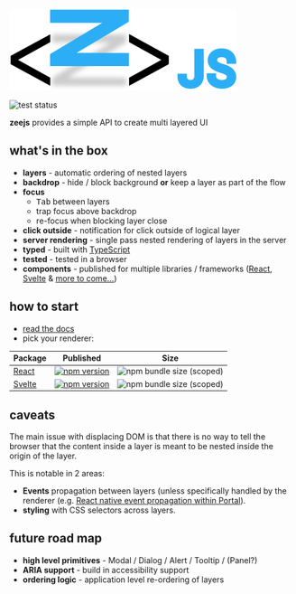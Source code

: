 <p align="center">

![zeejs](https://raw.githubusercontent.com/idoros/zeejs/master/packages/site/media/logo.svg)

![test status](https://github.com/idoros/zeejs/workflows/test/badge.svg)

**zeejs** provides a simple API to create multi layered UI

</p>

## what's in the box

-   **layers** - automatic ordering of nested layers
-   **backdrop** - hide / block background **or** keep a layer as part of the flow
-   **focus**
    - <kbd>Tab</kbd> between layers
    - trap focus above backdrop
    - re-focus when blocking layer close
-   **click outside** - notification for click outside of logical layer
-   **server rendering** - single pass nested rendering of layers in the server
-   **typed** - built with [TypeScript](https://www.typescriptlang.org/)
-   **tested** - tested in a browser
-   **components** - published for multiple libraries / frameworks ([React](https://github.com/idoros/zeejs/tree/master/packages/react), [Svelte](https://github.com/idoros/zeejs/tree/master/packages/svelte) & [more to come...](https://github.com/idoros/zeejs/issues/13))

## how to start

-   [read the docs](./docs/documentation.md)
-   pick your renderer:

| Package                     | Published                                                                                                                         | Size                                                                                               |
| --------------------------- | --------------------------------------------------------------------------------------------------------------------------------- | -------------------------------------------------------------------------------------------------- |
| [React](./packages/react)   | [![npm version](https://img.shields.io/npm/v/@zeejs/react.svg?label=@zeejs/react)](https://www.npmjs.com/package/@zeejs/react)    | ![npm bundle size (scoped)](https://img.shields.io/bundlephobia/minzip/@zeejs/react?label=minzip)  |
| [Svelte](./packages/svelte) | [![npm version](https://img.shields.io/npm/v/@zeejs/svelte.svg?label=@zeejs/svelte)](https://www.npmjs.com/package/@zeejs/svelte) | ![npm bundle size (scoped)](https://img.shields.io/bundlephobia/minzip/@zeejs/svelte?label=minzip) |

## caveats

The main issue with displacing DOM is that there is no way to tell the browser that the content inside a layer is meant to be nested inside the origin of the layer.

This is notable in 2 areas:

-   **Events** propagation between layers (unless specifically handled by the renderer (e.g. [React native event propagation within Portal](https://reactjs.org/docs/portals.html#event-bubbling-through-portals)).
-   **styling** with CSS selectors across layers.

## future road map

-   **high level primitives** - Modal / Dialog / Alert / Tooltip / (Panel?)
-   **ARIA support** - build in accessibility support
-   **ordering logic** - application level re-ordering of layers
